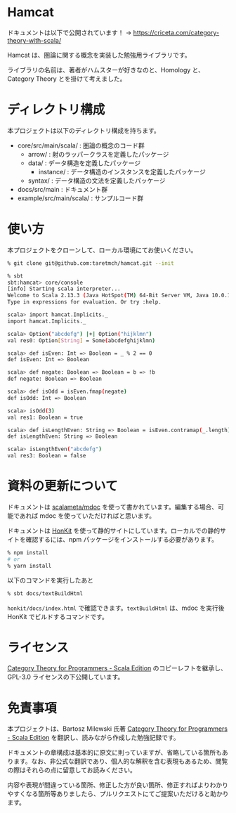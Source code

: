 # Hamcat

ドキュメントは以下で公開されています！ → https://criceta.com/category-theory-with-scala/

Hamcat は、圏論に関する概念を実装した勉強用ライブラリです。

ライブラリの名前は、著者がハムスターが好きなのと、Homology と、Category Theory とを掛けて考えました。

# ディレクトリ構成

本プロジェクトは以下のディレクトリ構成を持ちます。

- core/src/main/scala/ : 圏論の概念のコード群
  - arrow/ : 射のラッパークラスを定義したパッケージ
  - data/ : データ構造を定義したパッケージ
    - instance/ : データ構造のインスタンスを定義したパッケージ
  - syntax/ : データ構造の文法を定義したパッケージ
- docs/src/main : ドキュメント群
- example/src/main/scala/ : サンプルコード群

# 使い方

本プロジェクトをクローンして、ローカル環境にてお使いください。

```sh
% git clone git@github.com:taretmch/hamcat.git --init

% sbt
sbt:hamcat> core/console
[info] Starting scala interpreter...
Welcome to Scala 2.13.3 (Java HotSpot(TM) 64-Bit Server VM, Java 10.0.1).
Type in expressions for evaluation. Or try :help.

scala> import hamcat.Implicits._
import hamcat.Implicits._

scala> Option("abcdefg") |+| Option("hijklmn")
val res0: Option[String] = Some(abcdefghijklmn)

scala> def isEven: Int => Boolean = _ % 2 == 0
def isEven: Int => Boolean

scala> def negate: Boolean => Boolean = b => !b
def negate: Boolean => Boolean

scala> def isOdd = isEven.fmap(negate)
def isOdd: Int => Boolean

scala> isOdd(3)
val res1: Boolean = true

scala> def isLengthEven: String => Boolean = isEven.contramap(_.length)
def isLengthEven: String => Boolean

scala> isLengthEven("abcdefg")
val res3: Boolean = false
```

# 資料の更新について

ドキュメントは [scalameta/mdoc](https://github.com/scalameta/mdoc) を使って書かれています。編集する場合、可能であれば mdoc を使っていただければと思います。

ドキュメントは [HonKit](https://github.com/honkit/honkit) を使って静的サイトにしています。ローカルでの静的サイトを確認するには、npm パッケージをインストールする必要があります。

```sh
% npm install
# or
% yarn install
```

以下のコマンドを実行したあと

```sh
% sbt docs/textBuildHtml
```

`honkit/docs/index.html` で確認できます。`textBuildHtml` は、mdoc を実行後 HonKit でビルドするコマンドです。

# ライセンス

[Category Theory for Programmers - Scala Edition](https://github.com/hmemcpy/milewski-ctfp-pdf) のコピーレフトを継承し、GPL-3.0 ライセンスの下公開しています。

# 免責事項

本プロジェクトは、Bartosz Milewski 氏著 [Category Theory for Programmers - Scala Edition](https://github.com/hmemcpy/milewski-ctfp-pdf) を翻訳し、読みながら作成した勉強記録です。

ドキュメントの章構成は基本的に原文に則っていますが、省略している箇所もあります。なお、非公式な翻訳であり、個人的な解釈を含む表現もあるため、閲覧の際はそれらの点に留意してお読みください。

内容や表現が間違っている箇所、修正した方が良い箇所、修正すればよりわかりやすくなる箇所等ありましたら、プルリクエストにてご提案いただけると助かります。
